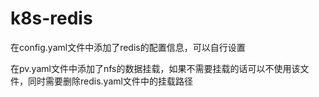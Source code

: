# k8s-redis

在config.yaml文件中添加了redis的配置信息，可以自行设置

在pv.yaml文件中添加了nfs的数据挂载，如果不需要挂载的话可以不使用该文件，同时需要删除redis.yaml文件中的挂载路径
